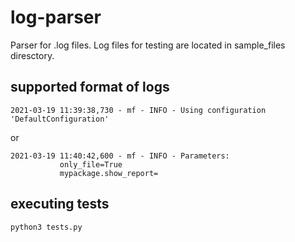 # log-parser
Parser for .log files. Log files for testing are located in sample_files diresctory.
## supported format of logs
```
2021-03-19 11:39:38,730 - mf - INFO - Using configuration 'DefaultConfiguration'
```
or
```
2021-03-19 11:40:42,600 - mf - INFO - Parameters:
           only_file=True
           mypackage.show_report=
```
## executing tests
```
python3 tests.py
```
